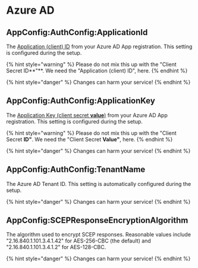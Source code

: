 # Azure AD

## AppConfig:AuthConfig:ApplicationId

The [Application (client) ID](../../scepman-deployment/permissions/azure-app-registration.md#basic-app-registration-application-id) from your Azure AD App registration. This setting is configured during the setup.

{% hint style="warning" %}
Please do not mix this up with the "Client Secret ID**"**. We need the "Application (client) ID", here.
{% endhint %}

{% hint style="danger" %}
Changes can harm your service!
{% endhint %}

## AppConfig:AuthConfig:ApplicationKey

The [Application Key (client secret **value**)](../../scepman-deployment/permissions/azure-app-registration.md#azure-app-registration-client-secret) from your Azure AD App registration. This setting is configured during the setup.

{% hint style="warning" %}
Please do not mix this up with the "Client Secret **ID"**. We need the "Client Secret **Value"**, here.
{% endhint %}

{% hint style="danger" %}
Changes can harm your service!
{% endhint %}

## AppConfig:AuthConfig:TenantName

The Azure AD Tenant ID. This setting is automatically configured during the setup.

{% hint style="danger" %}
Changes can harm your service!
{% endhint %}

## AppConfig:SCEPResponseEncryptionAlgorithm

The algorithm used to encrypt SCEP responses. Reasonable values include "2.16.840.1.101.3.4.1.42" for AES-256-CBC (the default) and "2.16.840.1.101.3.4.1.2" for AES-128-CBC.

{% hint style="danger" %}
Changes can harm your service!
{% endhint %}
